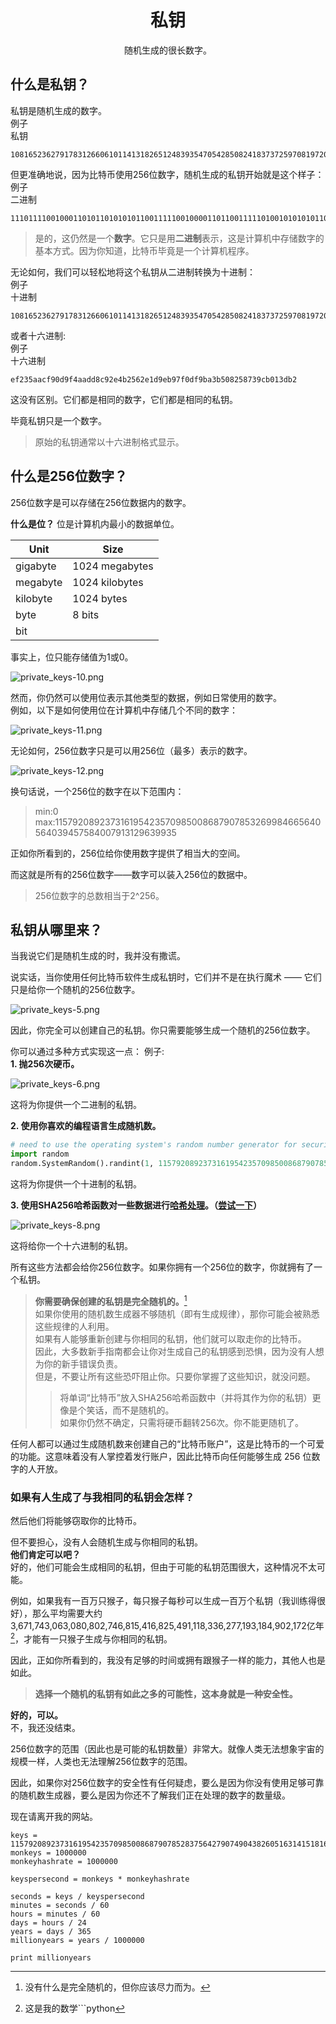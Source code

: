 # <center>私钥</center>
<center>随机生成的很长数字。</center>

## 什么是私钥？
私钥是随机生成的数字。  
例子  
私钥  
```
108165236279178312660610114131826512483935470542850824183737259708197206310322
```

但更准确地说，因为比特币使用256位数字，随机生成的私钥开始就是这个样子：  
例子  
二进制  
```
1110111100100011010110101010110011111001000011011001111101001010101011011101100011001001001011100100101100100101011000101110000111011001111010111001011111110000110111111001101110100011101101010000100000100101100001110011100111001011000000010011110110110010
```

>是的，这仍然是一个**数字**。它只是用**二进制**表示，这是计算机中存储数字的基本方式。因为你知道，比特币毕竟是一个计算机程序。

无论如何，我们可以轻松地将这个私钥从二进制转换为十进制：  
例子  
十进制  
```
108165236279178312660610114131826512483935470542850824183737259708197206310322
```
或者十六进制:  
例子  
十六进制  
```
ef235aacf90d9f4aadd8c92e4b2562e1d9eb97f0df9ba3b508258739cb013db2
```
这没有区别。它们都是相同的数字，它们都是相同的私钥。

毕竟私钥只是一个数字。

>原始的私钥通常以十六进制格式显示。

## 什么是256位数字？
256位数字是可以存储在256位数据内的数字。

**什么是位？**
位是计算机内最小的数据单位。

|Unit|Size|
|---|---|
|gigabyte|1024 megabytes|
|megabyte|1024 kilobytes|
|kilobyte|1024 bytes|
|byte|8 bits|
|bit||

事实上，位只能存储值为1或0。

![private_keys-10.png](img/private_keys-10%20(1).png)

然而，你仍然可以使用位表示其他类型的数据，例如日常使用的数字。  
例如，以下是如何使用位在计算机中存储几个不同的数字：

![private_keys-11.png](img/private_keys-11.png)

无论如何，256位数字只是可以用256位（最多）表示的数字。

![private_keys-12.png](img/private_keys-12%20(1).png)

换句话说，一个256位的数字在以下范围内：

>min:0  
max:115792089237316195423570985008687907853269984665640564039457584007913129639935

正如你所看到的，256位给你使用数字提供了相当大的空间。

而这就是所有的256位数字——数字可以装入256位的数据中。

>256位数字的总数相当于2^256。

## 私钥从哪里来？

当我说它们是随机生成的时，我并没有撒谎。

说实话，当你使用任何比特币软件生成私钥时，它们并不是在执行魔术 —— 它们只是给你一个随机的256位数字。

![private_keys-5.png](img/private_keys-5%20(1).png)

因此，你完全可以创建自己的私钥。你只需要能够生成一个随机的256位数字。

你可以通过多种方式实现这一点：
例子:  
**1. 抛256次硬币。**

![private_keys-6.png](img/private_keys-6%20(1).png)

这将为你提供一个二进制的私钥。

**2. 使用你喜欢的编程语言生成随机数。**
```python
# need to use the operating system's random number generator for security
import random
random.SystemRandom().randint(1, 115792089237316195423570985008687907852837564279074904382605163141518161494336)
```
这将为你提供一个十进制的私钥。

**3. 使用SHA256哈希函数对一些数据进行[哈希处理](../../../../Technical/Other/Hash%20Function/Hash%20Function.md)。（[尝试一下](https://learnmeabitcoin.com/tools/sha256)）**

![private_keys-8.png](img/private_keys-8%20(1).png)

这将给你一个十六进制的私钥。

所有这些方法都会给你256位数字。如果你拥有一个256位的数字，你就拥有了一个私钥。

>**你需要确保创建的私钥是完全随机的。**[^1]  
如果你使用的随机数生成器不够随机（即有生成规律），那你可能会被熟悉这些规律的人利用。  
如果有人能够重新创建与你相同的私钥，他们就可以取走你的比特币。  
因此，大多数新手指南都会让你对生成自己的私钥感到恐惧，因为没有人想为你的新手错误负责。  
但是，不要让所有这些恐吓阻止你。只要你掌握了这些知识，就没问题。  
>>将单词“比特币”放入SHA256哈希函数中（并将其作为你的私钥）更像是个笑话，而不是随机的。  
>>如果你仍然不确定，只需将硬币翻转256次。你不能更随机了。

任何人都可以通过生成随机数来创建自己的“比特币账户”，这是比特币的一个可爱的功能。这意味着没有人掌控着发行账户，因此比特币向任何能够生成 256 位数字的人开放。

### 如果有人生成了与我相同的私钥会怎样？
然后他们将能够窃取你的比特币。

但不要担心，没有人会随机生成与你相同的私钥。  
**他们肯定可以吧？**  
好的，他们可能会生成相同的私钥，但由于可能的私钥范围很大，这种情况不太可能。

例如，如果我有一百万只猴子，每只猴子每秒可以生成一百万个私钥（我训练得很好），那么平均需要大约3,671,743,063,080,802,746,815,416,825,491,118,336,277,193,184,902,172亿年[^2]，才能有一只猴子生成与你相同的私钥。

因此，正如你所看到的，我没有足够的时间或拥有跟猴子一样的能力，其他人也是如此。
>**选择一个随机的私钥有如此之多的可能性，这本身就是一种安全性。**

**好的，可以。**  
不，我还没结束。

256位数字的范围（因此也是可能的私钥数量）非常大。就像人类无法想象宇宙的规模一样，人类也无法理解256位数字的范围。

因此，如果你对256位数字的安全性有任何疑虑，要么是因为你没有使用足够可靠的随机数生成器，要么是因为你还不了解我们正在处理的数字的数量级。

现在请离开我的网站。

[^1]:没有什么是完全随机的，但你应该尽力而为。
[^2]:这是我的数学```python

```
keys = 115792089237316195423570985008687907852837564279074904382605163141518161494336
monkeys = 1000000
monkeyhashrate = 1000000

keyspersecond = monkeys * monkeyhashrate

seconds = keys / keyspersecond
minutes = seconds / 60
hours = minutes / 60
days = hours / 24
years = days / 365
millionyears = years / 1000000

print millionyears
```